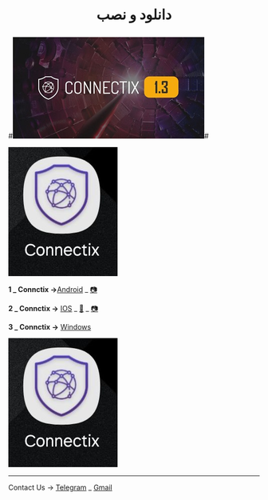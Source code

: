 <h1>
<center> 
        <p>
          دانلود و نصب
        </p>
</center>
</h1>

#![alt text](image/c11.jpg "Title")#

![alt text](image/c3.jpg "آیکن برنامه")


 **1 _ Connctix →**[Android](https://apps.irancdn.org/android/Connectix-1.3.2.apk) _ [📷](https://github.com/mostafacpr/connectix/blob/main/image/cadn.jpg)
 
**2 _ Connctix →** [IOS](http://testflight.apple.com/join/ATDvld9Y)  _ [🎥](https://drive.google.com/file/d/1ZNYhNTZCxctBvze1bEsSok4ujWjHx756/view?usp=drive_web) _ [📷](https://github.com/mostafacpr/connectix/blob/main/image/cios.jpg)

**3 _ Connctix →** [Windows](https://apps.irancdn.org/windows/Connectix-1.3.2.zip)

![alt text](image/c3.jpg "آیکن برنامه")

__________________________________________

Contact Us → [Telegram](http://t.me/fastfixgsm) _ [Gmail](mailto:gfix4600@gmail.com)       


